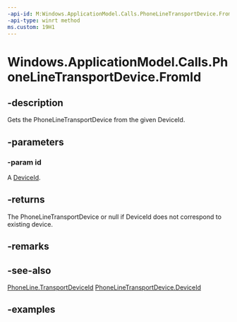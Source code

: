 ```yaml
---
-api-id: M:Windows.ApplicationModel.Calls.PhoneLineTransportDevice.FromId(System.String)
-api-type: winrt method
ms.custom: 19H1
---
```


<!-- Method syntax.
public PhoneLineTransportDevice PhoneLineTransportDevice.FromId(String id)
-->

# Windows.ApplicationModel.Calls.PhoneLineTransportDevice.FromId

## -description
Gets the PhoneLineTransportDevice from the given DeviceId.


## -parameters
### -param id
A [DeviceId](../windows.devices.enumeration/deviceinformation_id.md).

## -returns
The PhoneLineTransportDevice or null if DeviceId does not correspond to existing device.

## -remarks

## -see-also
[PhoneLine.TransportDeviceId](phoneline_transportdeviceid.md)
[PhoneLineTransportDevice.DeviceId](phonelinetransportdevice_deviceid.md)

## -examples

